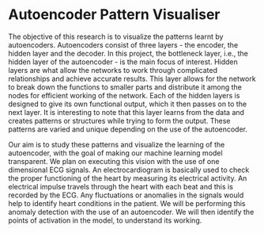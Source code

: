 # Autoencoder Pattern Visualiser
The objective of this research is to visualize the patterns learnt by autoencoders. Autoencoders consist of three layers - the encoder, the hidden layer and the decoder. In this project, the bottleneck layer, i.e., the hidden layer of the autoencoder -  is the main focus of interest. Hidden layers are what allow the networks to work through complicated relationships and achieve accurate results. This layer allows for the network to break down the functions to smaller parts and distribute it among the nodes for efficient working of the network. Each of the hidden layers is designed to give its own functional output, which it then passes on to the next layer. It is interesting to note that this layer learns from the data and creates patterns or structures while trying to form the output. These patterns are varied and unique depending on the use of the autoencoder. 

Our aim is to study these patterns and visualize the learning of the autoencoder, with the goal of making our machine learning model transparent. We plan on executing this vision with the use of one dimensional ECG signals. An electrocardiogram is basically used to check the proper functioning of the heart by measuring its electrical activity. An electrical impulse travels through the heart with each  beat and this is recorded by the ECG. Any fluctuations or anomalies in the signals would help to identify heart conditions in the patient. We will be performing this anomaly detection with the use of an autoencoder. We will then identify the points of activation in the model, to understand its working. 
